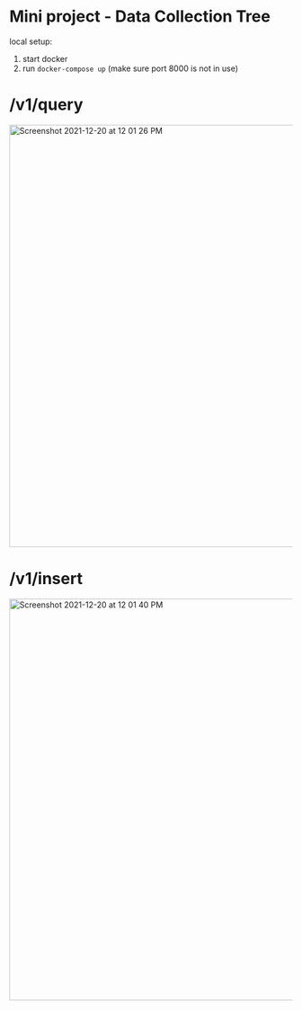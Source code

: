 # Mini project - Data Collection Tree

local setup:

1) start docker
2) run `docker-compose up` (make sure port 8000 is not in use)


# /v1/query

<img width="752" alt="Screenshot 2021-12-20 at 12 01 26 PM" src="https://user-images.githubusercontent.com/17986447/146722154-45c3728c-7cab-443c-b11d-872370d8f831.png">

# /v1/insert

<img width="715" alt="Screenshot 2021-12-20 at 12 01 40 PM" src="https://user-images.githubusercontent.com/17986447/146722175-1f8d5383-cc09-43be-9340-e3bc6dd3e7d3.png">
